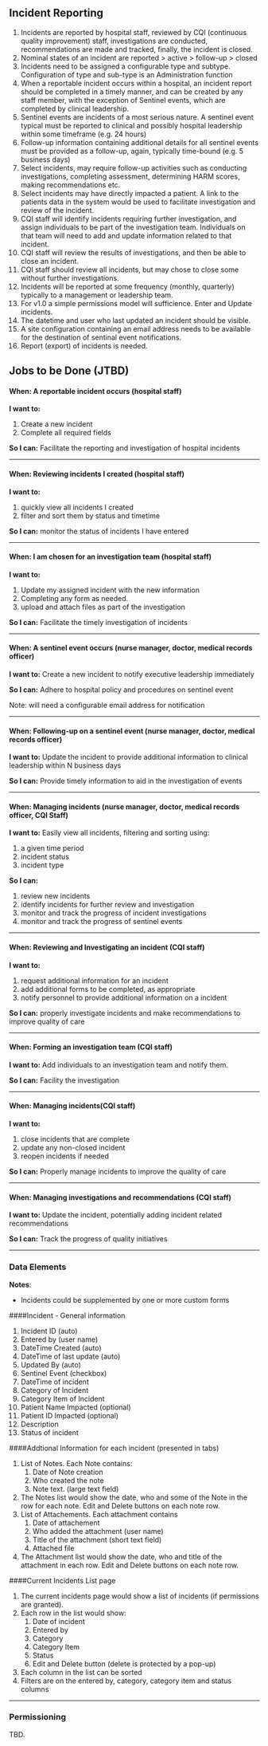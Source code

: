 ## Incident Reporting

1. Incidents are reported by hospital staff, reviewed by CQI (continuous quality improvement) staff, investigations are conducted, recommendations are made and tracked, finally, the incident is closed. 
2. Nominal states of an incident are reported > active > follow-up > closed 
3. Incidents need to be assigned a configurable type and subtype.  Configuration of type and sub-type is an Administration function
4. When a reportable incident occurs within a hospital, an incident report should be completed in a timely manner, and can be created by any staff member, with the exception of Sentinel events, which are completed by clinical leadership.  
5. Sentinel events are incidents of a most serious nature.  A sentinel event typical must be reported to clinical and possibly hospital leadership within some timeframe (e.g. 24 hours)  
6. Follow-up information containing additional details for all sentinel events must be provided as a follow-up, again, typically time-bound (e.g. 5 business days)  
7. Select incidents, may require follow-up activities such as conducting investigations, completing assessment, determining HARM scores, making recommendations etc. 
8. Select incidents may have directly impacted a patient.  A link to the patients data in the system would be used to facilitate investigation and review of the incident.   
9. CQI staff will identify incidents requiring further investigation, and assign individuals to be part of the investigation team.  Individuals on that team will need to add and update information related to that incident.  
10. CQI staff will review the results of investigations, and then be able to close an incident.  
11. CQI staff should review all incidents, but may chose to close some without further investigations.  
12. Incidents will be reported at some frequency (monthly, quarterly) typically to a management or leadership team.
13. For v1.0 a simple permissions model will sufficience.  Enter and Update incidents.  
14. The datetime and user who last updated an incident should be visible. 
15. A site configuration containing an email address needs to be available for the destination of sentinal event notifications. 
16. Report (export) of incidents is needed.   




## Jobs to be Done (JTBD)


#### When: A reportable incident occurs  (hospital staff)

**I want to:**  
 
1. Create a new incident  
2. Complete all required fields
 
**So I can:** Facilitate the reporting and investigation of hospital incidents

*** 
 
#### When: Reviewing incidents I created  (hospital staff) 

**I want to:**
   
1. quickly view all incidents I created  
2. filter and sort them by status and timetime


**So I can:** monitor the status of incidents I have entered

***
 
#### When: I am chosen for an investigation team  (hospital staff) 

**I want to:**
   
1. Update my assigned incident with the new information
2. Completing any form as needed.
3. upload and attach files as part of the investigation

**So I can:** Facilitate the timely investigation of incidents

*** 

#### When: A sentinel event occurs (nurse manager, doctor, medical records officer)

**I want to:**  Create a new incident to notify executive leadership immediately 
 
**So I can:** Adhere to hospital policy and procedures on sentinel event

Note:  will need a configurable email address for notification
 
*** 

#### When: Following-up on a sentinel event  (nurse manager, doctor, medical records officer) 

**I want to:**  Update the incident to provide additional information to clinical leadership within N business days

**So I can:** Provide timely information to aid in the investigation of events


***
 
#### When: Managing incidents (nurse manager, doctor, medical records officer, CQI Staff) 

**I want to:** Easily view all incidents, filtering and sorting using:

1. a given time period
2. incident status
3. incident type 

**So I can:**

1. review new incidents
2. identify incidents for further review and investigation
3. monitor and track the progress of incident investigations
4. monitor and track the progress of sentinel events 

*** 

#### When: Reviewing and Investigating an incident (CQI staff)

**I want to:**  

1. request additional information for an incident  
2. add additional forms to be completed, as appropriate
3. notify personnel to provide additional information on a incident
 
**So I can:** properly investigate incidents and make recommendations to improve quality of care

 
*** 

#### When: Forming an investigation team (CQI staff) 

**I want to:**  Add individuals to an investigation team and notify them.

**So I can:** Facility the investigation

***
 

#### When: Managing incidents(CQI staff) 

**I want to:**
 
1. close incidents that are complete  
2. update any non-closed incident  
3. reopen incidents if needed


**So I can:** Properly manage incidents to improve the quality of care

***

#### When: Managing investigations and recommendations (CQI staff) 


**I want to:**  Update the incident, potentially adding incident related recommendations


**So I can:**  Track the progress of quality initiatives



****************************************

### Data Elements

**Notes**: 

* Incidents could be supplemented by one or more custom forms


####Incident - General information


1. Incident ID  (auto)
1. Entered by   (user name)
1. DateTime Created   (auto)
1. DateTime of last update   (auto)
1. Updated By  (auto)
1. Sentinel Event (checkbox)
1. DateTime of incident
1. Category of Incident
1. Category Item of Incident
1. Patient Name Impacted   (optional)
1. Patient ID Impacted   (optional) 
1. Description
1. Status of incident  


####Addtional Information for each incident (presented in tabs)

1. List of Notes.   Each Note contains:
    1. Date of Note creation
    2. Who created the note
    3. Note text.   (large text field)
1. The Notes list would show the date, who and some of the Note in the row for each note.  Edit and Delete buttons on each note row.
1. List of Attachements.  Each attachment contains
    1. Date of attachement
    2. Who added the attachment (user name)
    2. Title of the attachment (short text field)
    3. Attached file
1. The Attachment list would show the date, who and title of the attachment in each row.  Edit and Delete buttons on each note row.
    	 

####Current Incidents List page

1. The current incidents page would show a list of incidents (if permissions are granted).
1. Each row in the list would show:
    1. Date of incident
    2. Entered by
    3. Category
    4. Category Item
    5. Status
    6. Edit and Delete button (delete is protected by a pop-up)
1. Each column in the list can be sorted
1. Filters are on the entered by, category, category item and status columns 
	 
      

****************************************

### Permissioning

TBD.
